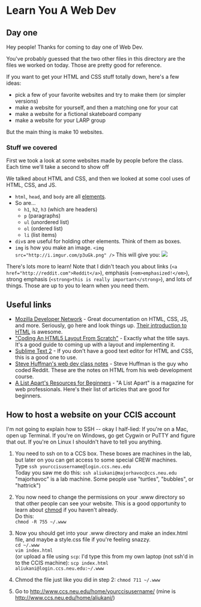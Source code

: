 # Learn You A Web Dev
## Day one

Hey people! Thanks for coming to day one of Web Dev.

You've probably guessed that the two other files in this directory are
the files we worked on today. Those are pretty good for reference.

If you want to get your HTML and CSS stuff totally down, here's a few
ideas:  

* pick a few of your favorite websites and try to make them (or
  simpler versions)
* make a website for yourself, and then a matching one for your cat
* make a website for a fictional skateboard company
* make a website for your LARP group

But the main thing is make 10 websites.

### Stuff we covered

First we took a look at some websites made by people before the class.
Each time we'll take a second to show off 

We talked about HTML and CSS, and then we looked at some cool uses of
HTML, CSS, and JS.

* `html`, `head`, and `body` are all [elements][].
* So are...
  * `h1`, `h2`, `h3` (which are headers)
  * `p` (paragraphs)
  * `ul` (unordered list)
  * `ol` (ordered list)
  * `li` (list items)
* `div`s are useful for holding other elements. Think of them as
  boxes.
* `img` is how you make an image.
  `<img src="http://i.imgur.com/p3uGk.png" />`
  This will give you:
    ![](http://i.imgur.com/p3uGk.png)

There's lots more to learn! Note that I didn't teach you about links
(`<a href="http://reddit.com">Reddit</a>`), emphasis
(`<em>emphasized!</em>`), strong emphasis (`<strong>this is
really important</strong>`), and lots of things. Those are up to you
to learn when you need them.

[elements]: https://developer.mozilla.org/en-US/docs/HTML/Introduction#Elements_-_the_basic_building_blocks

## Useful links

* [Mozilla Developer Network][mdn] - Great documentation on HTML, CSS,
  JS, and more. Seriously, go here and look things up. [Their
introduction to HTML][intro] is awesome.
* ["Coding An HTML5 Layout From Scratch"][html5] - Exactly what the
  title says. It's a good guide to coming up with a layout and
  implementing it.
* [Sublime Text 2][subl] - If you don't have a good text editor for
  HTML and CSS, this is a good one to use.
* [Steve Huffman's web dev class notes][huff] - Steve Huffman is the guy who coded Reddit. These are the notes on HTML from his web development course.
* [A List Apart's Resources for Beginners][ala] - "A List Apart" is a magazine for web professionals. Here's their list of articles that are good for beginners.

[mdn]: https://developer.mozilla.org/en-US/
[intro]: https://developer.mozilla.org/en-US/docs/HTML/Introduction
[html5]: http://coding.smashingmagazine.com/2009/08/04/designing-a-html-5-layout-from-scratch/
[subl]: http://www.sublimetext.com/
[huff]: http://www.udacity.com/wiki/CS253%20Unit%201?course=cs253#world-wide-web
[ala]: http://www.alistapart.com/articles/alaprimer2/


## How to host a website on your CCIS account

I'm not going to explain how to SSH -- okay I half-lied: If
you're on a Mac, open up Terminal. If you're on Windows, go get Cygwin
or PuTTY and figure that out. If you're on Linux I shouldn't have to
tell you anything.

1. You need to ssh on to a CCS box. These boxes are machines in the
   lab, but later on you can get access to some special CREW machines.  
   Type `ssh yourccisusername@login.ccs.neu.edu`  
   Today you saw me do this:
    `ssh aliukani@majorhavoc@ccs.neu.edu`
    "majorhavoc" is a lab machine. Some people use "turtles", "bubbles", or "hattrick")

2. You now need to change the permissions on your .www directory
   so that other people can see your website. This is a good
   opportunity to learn about [chmod][] if you haven't already.  
   Do this:  
    `chmod -R 755 ~/.www`  

3. Now you should get into your .www directory and make an index.html
   file, and maybe a style.css file if you're feeling snazzy.  
    `cd ~/.www`  
    `vim index.html`  
    (or upload a file using `scp`: I'd type this from my own laptop (not ssh'd in to the CCIS machine): `scp index.html aliukani@login.ccs.neu.edu:~/.www`

4. Chmod the file just like you did in step 2: `chmod 711 ~/.www`

5. Go to http://www.ccs.neu.edu/home/yourccisusername/ (mine is http://www.ccs.neu.edu/home/aliukani/)

[chmod]: http://en.wikipedia.org/wiki/Chmod

